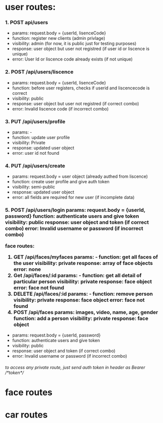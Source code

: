 <h1>
user routes:
</h1>
<h3>
1. POST api/users
</h3>
<ul>
   <li> params: request.body = {userId, lisenceCode} </li>
   <li> function: register new clients (admin privlage) </li>
   <li> visibility: admin (for now, it is public just for testing purposes)</li>
   <li> response: user object but user not registred (if user id or liscence is unique) </li>
   <li> error: User Id or liscence code already exists (if not unique) </li>
</ul>
<h3>
2. POST /api/users/liscence
</h3>
<ul>
   <li> params: request.body = {userId, lisenceCode} </li>
   <li> function: before user registers, checks if userid and liscencecode is correct </li>
   <li> visibility: public </li>
   <li> response: user object but user not registred (if correct combo) </li>
   <li> error: Invalid liscence code (if incorrect combo) </li>
</ul>
<h3>
3. PUT /api/users/profile
</h3>
<ul>
   <li> params: - </li>
   <li> function: update user profile </li>
   <li> visibility: Private </li>
   <li> response: updated user object </li>
   <li> error: user id not found </li>
</ul>
<h3>
4. PUT /api/users/create
</h3>
<ul>
   <li> params: request.body = user object (already authed from liscence) </li>
   <li> function: create user profile and give auth token </li>
   <li> visibility: semi-public </li>
   <li> response: updated user object </li>
   <li> error: all fields are required for new user (if incomplete data) </li>
</ul>
<h3>
5. POST /api/users/login
   params: request.body = {userId, password}
   function: authenticate users and give token
   visibility: public
   response: user object and token (if correct combo)
   error: Invalid username or password (if incorrect combo)

face routes:

1. GET /api/faces/myfaces
   params: -
   function: get all faces of the user
   visibility: private
   response: array of face objects
   error: none
2. Get /api/faces/:id
   params: -
   function: get all detail of particular person
   visibility: private
   response: face object
   error: face not found
3. DELETE /api/faces/:id
   params: -
   function: remove person
   visibility: private
   response: face object
   error: face not found
4. POST /api/faces
params: images, video, name, age, gender
function: add a person
visibility: private
response: face object
</h3>
<ul>
   <li> params: request.body = {userId, password} </li>
   <li> function: authenticate users and give token </li>
   <li> visibility: public </li>
   <li> response: user object and token (if correct combo) </li>
   <li> error: Invalid username or password (if incorrect combo) </li>
</ul>

<h6> to access any private route, just send auth token in header as Bearer /*token*/ </h6>

<h1>
   face routes
</h1>

<h1>
   car routes
</h1>

